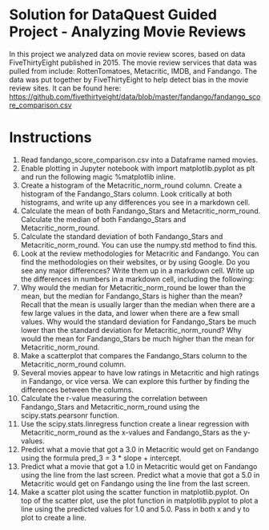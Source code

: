 # Solution for DataQuest Guided Project - Analyzing Movie Reviews
In this project we analyzed data on movie review scores, based on data FiveThirtyEight published in 2015. The movie review services that data was pulled from include: RottenTomatoes, Metacritic, IMDB, and Fandango.
The data was put together by FiveThirtyEight to help detect bias in the movie review sites. It can be found here: https://github.com/fivethirtyeight/data/blob/master/fandango/fandango_score_comparison.csv

# Instructions
1. Read fandango_score_comparison.csv into a Dataframe named movies.
2. Enable plotting in Jupyter notebook with import matplotlib.pyplot as plt and run the following magic %matplotlib inline.
3. Create a histogram of the Metacritic_norm_round column. Create a histogram of the Fandango_Stars column. Look critically at both histograms, and write up any differences you see in a markdown cell.
4. Calculate the mean of both Fandango_Stars and Metacritic_norm_round. Calculate the median of both Fandango_Stars and Metacritic_norm_round.
5. Calculate the standard deviation of both Fandango_Stars and Metacritic_norm_round. You can use the numpy.std method to find this.
6. Look at the review methodologies for Metacritic and Fandango. You can find the methodologies on their websites, or by using Google. Do you see any major differences? Write them up in a markdown cell. Write up the differences in numbers in a markdown cell, including the following:
7. Why would the median for Metacritic_norm_round be lower than the mean, but the median for Fandango_Stars is higher than the mean? Recall that the mean is usually larger than the median when there are a few large values in the data, and lower when there are a few small values. Why would the standard deviation for Fandango_Stars be much lower than the standard deviation for Metacritic_norm_round? Why would the mean for Fandango_Stars be much higher than the mean for Metacritic_norm_round.
8. Make a scatterplot that compares the Fandango_Stars column to the Metacritic_norm_round column.
9. Several movies appear to have low ratings in Metacritic and high ratings in Fandango, or vice versa. We can explore this further by finding the differences between the columns.
10. Calculate the r-value measuring the correlation between Fandango_Stars and Metacritic_norm_round using the scipy.stats.pearsonr function.
11. Use the scipy.stats.linregress function create a linear regression with Metacritic_norm_round as the x-values and Fandango_Stars as the y-values.
12. Predict what a movie that got a 3.0 in Metacritic would get on Fandango using the formula pred_3 = 3 * slope + intercept.
13. Predict what a movie that got a 1.0 in Metacritic would get on Fandango using the line from the last screen. Predict what a movie that got a 5.0 in Metacritic would get on Fandango using the line from the last screen.
14. Make a scatter plot using the scatter function in matplotlib.pyplot. On top of the scatter plot, use the plot function in matplotlib.pyplot to plot a line using the predicted values for 1.0 and 5.0. Pass in both x and y to plot to create a line.

